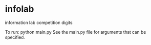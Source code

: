 # infolab
information lab competition digits

To run: python main.py
See the main.py file for arguments that can be specified.
